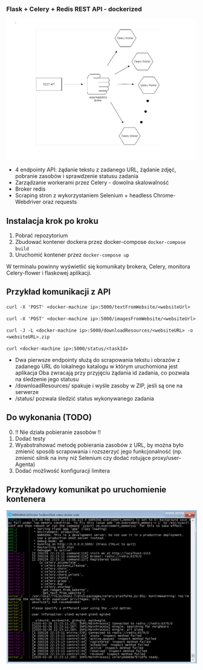 ### Flask + Celery + Redis REST API - dockerized
![Architektura](diagram1.jpg?raw=true "Architektura")

- 4 endpointy API: żądanie tekstu z zadanego URL, żądanie zdjęć, pobranie zasobów i sprawdzenie statusu zadania
- Zarządzanie workerami przez Celery - dowolna skalowalność
- Broker redis
- Scraping stron z wykorzystaniem Selenium + headless Chrome-Webdriver oraz requests

Instalacja krok po kroku
-------------
1. Pobrać repozytorium
2. Zbudować kontener dockera przez docker-compose
`docker-compose build`
3. Uruchomić kontener przez
`docker-compose up`

W terminalu powinny wyświetlić się komunikaty brokera, Celery, monitora Celery-flower i flaskowej aplikacji.

Przykład komunikacji z API
-------------
`curl -X 'POST' <docker-machine ip>:5000/textFromWebsite/<websiteUrl>`

`curl -X 'POST' <docker-machine ip>:5000/imagesFromWebsite/<websiteUrl>`

`curl -J -L <docker-machine ip>:5000/downloadResources/<websiteURL> -o <websiteURL>.zip`

`curl <docker-machine ip>:5000/status/<taskId>`


- Dwa pierwsze endpointy służą do scrapowania tekstu i obrazów z zadanego URL do lokalnego katalogu w którym uruchomiona jest aplikacja
Oba zwracają przy przyjęciu żądania id zadania, co pozwala na śledzenie jego statusu
- /downloadResources/ spakuje i wyśle zasoby w ZIP, jeśli są one na serwerze
- /status/ pozwala śledzić status wykonywanego zadania


Do wykonania (TODO)
-------------
0. !! Nie działa pobieranie zasobów !!
1. Dodać testy
2. Wyabstrahować metodę pobierania zasobów z URL, by można było zmienić sposób scrapowania i rozszerzyć jego funkcjonalność (np. zmienić silnik na inny niż Selenium czy dodać rotujące proxy/user-Agenta)
3. Dodać możliwość konfiguracji limitera

Przykładowy komunikat po uruchomienie kontenera
-------------
![Docker-screen](1.jpg?raw=true "Docker-screen")
